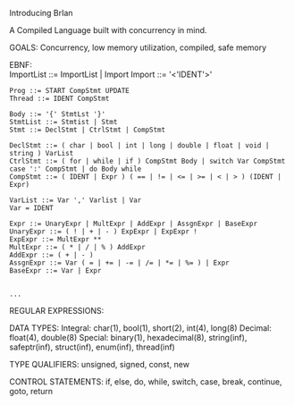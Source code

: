 Introducing BrIan

A Compiled Language built with concurrency in mind.

GOALS:
    Concurrency, low memory utilization, compiled, safe memory

EBNF:  
    ImportList ::= ImportList | Import
    Import ::= '<'IDENT'>'

	Prog ::= START CompStmt UPDATE 
	Thread ::= IDENT CompStmt

	Body ::= '{' StmtLst '}'
	StmtList ::= Stmtist | Stmt
	Stmt ::= DeclStmt | CtrlStmt | CompStmt
	
	DeclStmt ::= ( char | bool | int | long | double | float | void | string ) VarList
	CtrlStmt ::= ( for | while | if ) CompStmt Body | switch Var CompStmt case ':' CompStmt | do Body while 
	CompStmt ::= ( IDENT | Expr ) ( == | != | <= | >= | < | > ) (IDENT | Expr)
	 
	VarList ::= Var ',' Varlist | Var 
	Var = IDENT 

	Expr ::= UnaryExpr | MultExpr | AddExpr | AssgnExpr | BaseExpr
	UnaryExpr ::= ( ! | + | - ) ExpExpr | ExpExpr ! 
    ExpExpr ::= MultExpr ** 
	MultExpr ::= ( * | / | % ) AddExpr 
	AddExpr ::= ( + | - )
	AssgnExpr ::= Var ( = | += | -= | /= | *= | %= ) | Expr
    BaseExpr ::= Var | Expr


	...	
REGULAR EXPRESSIONS:
    


DATA TYPES:
    Integral:
        char(1), bool(1), short(2), int(4), long(8)
    Decimal:
        float(4), double(8)
    Special:
        binary(1), hexadecimal(8), string(inf), safeptr(inf), struct(inf), enum(inf), thread(inf)

TYPE QUALIFIERS:
    unsigned, signed, const, new

CONTROL STATEMENTS:
    if, else, do, while, switch, case, break, continue, goto, return

